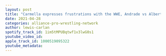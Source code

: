 ```yaml
---
layout: post
title: "Carmella expresses frustrations with the WWE, Andrade vs Alberto Del Rio is set and more!"
date: 2021-04-28
categories: alliance-pro-wrestling-network
author: lewis-carlan
spotify_track_id: 1im5tMPUBqtwf1v3lwG0s1
youtube_video_id: 
apple_track_id: 1000519095322
youtube_metadata: 
---
```

